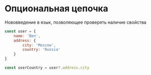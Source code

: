 # Опциональная цепочка

Нововведение в язык, позволяющее проверять наличие свойства

```javascript
const user = {
    name: 'Ben',
    address: {
        city: 'Moscow',
        country: 'Russia'    
    }
}

const userCountry = user?.address.city
```